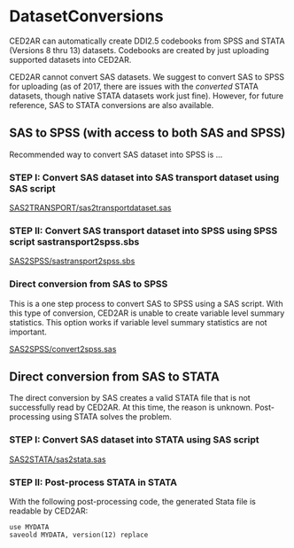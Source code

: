 DatasetConversions
==================
CED2AR can automatically create DDI2.5 codebooks from SPSS and STATA (Versions 8 thru 13) datasets.  Codebooks are created by just uploading supported datasets into CED2AR.

CED2AR cannot convert SAS datasets. We suggest to convert SAS to SPSS for uploading (as of 2017, there are issues with the *converted* STATA datasets, though native STATA datasets work just fine). However, for future reference, SAS to STATA conversions are also available.


## SAS to SPSS (with access to both SAS and SPSS)

Recommended way to convert SAS dataset into SPSS is ...  

### STEP I: Convert SAS dataset into SAS transport dataset using  SAS script
[SAS2TRANSPORT/sas2transportdataset.sas](SAS2TRANSPORT/sas2transportdataset.sas)
	
### STEP II: Convert SAS transport dataset into SPSS using  SPSS script  sastransport2spss.sbs
[SAS2SPSS/sastransport2spss.sbs](SAS2SPSS/sastransport2spss.sbs)


### Direct conversion from SAS to SPSS
This is a one step process to convert SAS to SPSS using a SAS script. With this type of conversion, CED2AR is unable to create variable level summary statistics. This option works if variable level summary statistics are not important. 

[SAS2SPSS/convert2spss.sas](SAS2SPSS/convert2spss.sas)

## Direct conversion from SAS to STATA
The direct conversion by SAS creates a valid STATA file that is not successfully read by CED2AR. At this time, the reason is unknown. Post-processing using STATA solves the problem. 

### STEP I: Convert SAS dataset into STATA using  SAS script
[SAS2STATA/sas2stata.sas](SAS2STATA/sas2stata.sas)

### STEP II: Post-process STATA in STATA
With the following post-processing code, the generated Stata file is readable by CED2AR:

```
use MYDATA
saveold MYDATA, version(12) replace 
```





